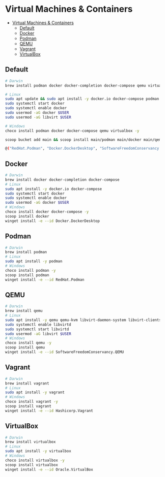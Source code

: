 # Virtual Machines & Containers

- [Virtual Machines & Containers](#virtual-machines--containers)
  - [Default](#default)
  - [Docker](#docker)
  - [Podman](#podman)
  - [QEMU](#qemu)
  - [Vagrant](#vagrant)
  - [VirtualBox](#virtualbox)

## Default

```bash
# Darwin
brew install podman docker docker-completion docker-compose qemu virtualbox

# Linux
sudo apt update && sudo apt install -y docker.io docker-compose podman qemu qemu-kvm libvirt-daemon-system libvirt-clients bridge-utils virtualbox
sudo systemctl start docker
sudo systemctl enable docker
sudo usermod -aG docker $USER
sudo usermod -aG libvirt $USER

# Windows
choco install podman docker docker-compose qemu virtualbox -y

scoop bucket add main && scoop install main/podman main/docker main/qemu main/virtualbox

@("RedHat.Podman", "Docker.DockerDesktop", "SoftwareFreedomConservancy.QEMU", "Oracle.VirtualBox") | ForEach-Object { winget install -e --id $_ }
```

## Docker

```bash
# Darwin
brew install docker docker-completion docker-compose
# Linux
sudo apt install -y docker.io docker-compose
sudo systemctl start docker
sudo systemctl enable docker
sudo usermod -aG docker $USER
# Windows
choco install docker docker-compose -y
scoop install docker
winget install -e --id Docker.DockerDesktop
```

## Podman

```bash
# Darwin
brew install podman
# Linux
sudo apt install -y podman
# Windows
choco install podman -y
scoop install podman
winget install -e --id RedHat.Podman
```

## QEMU

```bash
# Darwin
brew install qemu
# Linux
sudo apt install -y qemu qemu-kvm libvirt-daemon-system libvirt-clients bridge-utils
sudo systemctl enable libvirtd
sudo systemctl start libvirtd
sudo usermod -aG libvirt $USER
# Windows
choco install qemu -y
scoop install qemu
winget install -e --id SoftwareFreedomConservancy.QEMU
```

## Vagrant

```bash
# Darwin
brew install vagrant
# Linux
sudo apt install -y vagrant
# Windows
choco install vagrant -y
scoop install vagrant
winget install -e --id Hashicorp.Vagrant
```

## VirtualBox

```bash
# Darwin
brew install virtualbox
# Linux
sudo apt install -y virtualbox
# Windows
choco install virtualbox -y
scoop install virtualbox
winget install -e --id Oracle.VirtualBox
```
